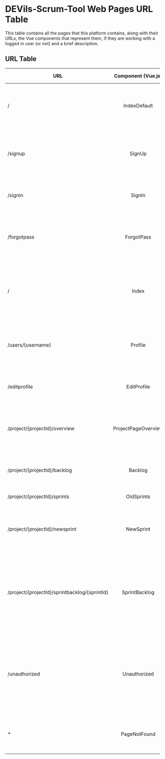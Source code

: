 # DEVils-Scrum-Tool Web Pages URL Table
This table contains all the pages that this platform contains, along with their URLs, the Vue components that represent them, if they are working with a logged in user (or not) and a brief description.

## URL Table

| URL | Component (Vue.js) | Authorized User | Description |
|-|:-:|:-:|-|
| / | IndexDefault | No | The default Index page of application, when the user is not logged in. Basic information about the app are provided here. |
| /signup | SignUp | No | A from with signup credentials lies in this page. When user has fill them and press "Sign Up", he/she is redirected to Index page as a logged in user. |
| /signin | SignIn | No | Log In page, where user fill in his/her email and password to insert into the application. |
| /forgotpass | ForgotPass | No | If the user has forgotten the password, he is supposed to retrieve it by a link to his/her email. This function is NOT IMPLEMENTED! |
| / | Index | Yes | The index page of DEVils-Scrum-Tool when the user is logged in. All the projects that user participates in are presented here, along with the ability to create new ones. |
| /users/{username} | Profile | Yes | A card with basic profile information about the user with attached (in URL) username. This can be either the logged in user's profile, or some other one's. |
| /editprofile | EditProfile | Yes | User can edit his profile information, change his password or delete his account. |
| /project/{projectId}/overview | ProjectPageOverview | Yes | The overview of the selected project (with id = projectId), showing the project's info, its current sprint's information, along with the team members. |
| /project/{projectId}/backlog | Backlog | Yes | The product backlog page. A user can create/edit/delete epics and user stories in this page. |
| /project/{projectId}/sprints | OldSprints | Yes | A list with all sprints of this project lies in this page. |
| /project/{projectId}/newsprint | NewSprint | Yes | A form to create a new current sprint. Along with sprint's information, a user can add user stories in this sprint before its creation. |
| /project/{projectId}/sprintbacklog/{sprintId} | SprintBacklog | Yes | The core of this application, with a big kanban board, in which user can add/edit/move/delete tasks and issues that are attached to a user story. Also he/she can add user stories in the sprint backlog, and update the sprint's information. |
| /unauthorized | Unauthorized | - | If a user attempts (with a hardcoded URL) to access a page where he/she has no right to (e.g a non-logged in user to a user's profile, or an authorized one to a project which has no access to, then the application redirects in this page by default. |
| * | PageNotFound | - | Whenever an invalid URL is provided (anything else than the above URLs), the application redirects to this default page. |
